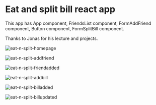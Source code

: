 # Eat and split bill react app

This app has App component, FriendsList component, FormAddFriend component, Button component, FormSplitBill component.

Thanks to Jonas for his lecture and projects.

![eat-n-split-homepage](https://github.com/zangpodawa/eat-and-split-bill/assets/32727869/63a94fd5-db8f-4b23-82e2-0728f41c2541)

![eat-n-split-addfriend](https://github.com/zangpodawa/eat-and-split-bill/assets/32727869/3c9de767-4f88-484d-acb7-7c3d139890ba)


![eat-n-split-friendadded](https://github.com/zangpodawa/eat-and-split-bill/assets/32727869/b1e66a0f-fd26-42c5-a999-ab1e72cff9c6)


![eat-n-split-addbill](https://github.com/zangpodawa/eat-and-split-bill/assets/32727869/da8d6494-d63d-44d8-b35d-e26341d6ce33)


![eat-n-split-billadded](https://github.com/zangpodawa/eat-and-split-bill/assets/32727869/de016361-c3e4-4d8c-86f6-3643ef235a3c)


![eat-n-split-billupdated](https://github.com/zangpodawa/eat-and-split-bill/assets/32727869/4c67d65b-0256-42bd-b66d-eebc0b3a4085)

